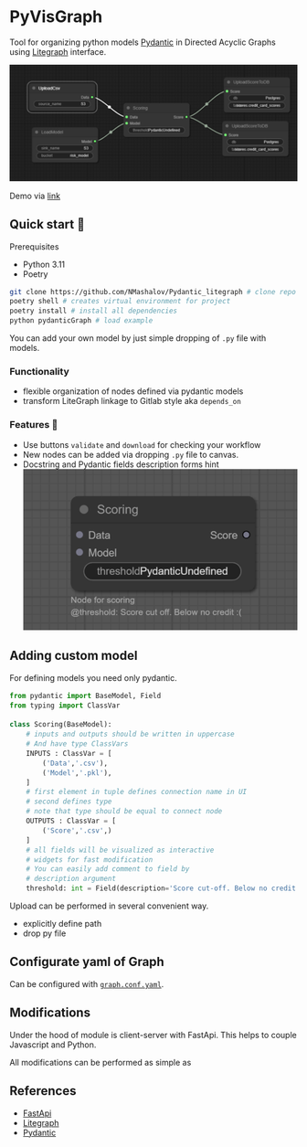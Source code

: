 # PyVisGraph
Tool for organizing python models [Pydantic](https://github.com/jagenjo/litegraph.js/tree/master) in Directed Acyclic Graphs using [Litegraph](https://github.com/jagenjo/litegraph.js/tree/master) interface.

![Demo.jpg](assets/ui.png)

Demo via [link](nmashalov.github.io/Pydantic_litegraph/)

## Quick start 🎈

Prerequisites
- Python 3.11
- Poetry

```bash
git clone https://github.com/NMashalov/Pydantic_litegraph # clone repo with git 
poetry shell # creates virtual environment for project
poetry install # install all dependencies
python pydanticGraph # load example 
```

You can add your own model by just simple dropping of `.py` file with models.

### Functionality
- flexible organization of nodes defined via pydantic models
- transform LiteGraph linkage to Gitlab style aka `depends_on`

### Features 🧰
- Use buttons `validate` and `download` for checking your workflow
- New nodes can be added via dropping `.py` file to canvas.
- Docstring and Pydantic fields description forms hint 
![hint](assets/features/hint.png)

## Adding custom model
For defining models you need only pydantic.

```python
from pydantic import BaseModel, Field
from typing import ClassVar

class Scoring(BaseModel):
    # inputs and outputs should be written in uppercase 
    # And have type ClassVars
    INPUTS : ClassVar = [
        ('Data','.csv'),
        ('Model','.pkl'),
    ]
    # first element in tuple defines connection name in UI
    # second defines type
    # note that type should be equal to connect node
    OUTPUTS : ClassVar = [
        ('Score','.csv',)
    ]
    # all fields will be visualized as interactive 
    # widgets for fast modification
    # You can easily add comment to field by
    # description argument 
    threshold: int = Field(description='Score cut-off. Below no credit :(')   
```

Upload can be performed in several convenient way.
- explicitly define path
- drop py file

## Configurate yaml of Graph 
Can be configured with [`graph.conf.yaml`](graph.conf.yaml).

## Modifications

Under the hood of module is client-server with FastApi. This helps to couple Javascript and Python.  

All modifications can be performed as simple as 

## References
- [FastApi](https://fastapi.tiangolo.com/)
- [Litegraph](https://github.com/jagenjo/litegraph.js/tree/master)
- [Pydantic](https://docs.pydantic.dev/latest/)
